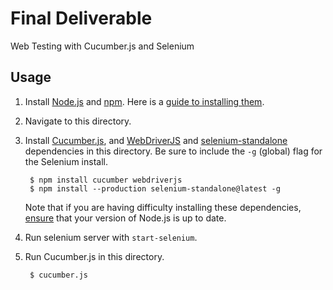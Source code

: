 # Final Deliverable

Web Testing with Cucumber.js and Selenium

## Usage

1. Install [Node.js](http://nodejs.org/) and [npm](https://www.npmjs.org/). Here is a [guide to installing them](http://www.joyent.com/blog/installing-node-and-npm/).

2. Navigate to this directory.

3. Install [Cucumber.js](https://github.com/cucumber/cucumber-js), and [WebDriverJS](http://webdriver.io/) and [selenium-standalone](https://github.com/vvo/selenium-standalone) dependencies in this directory. Be sure to include the `-g` (global) flag for the Selenium install.

		$ npm install cucumber webdriverjs
		$ npm install --production selenium-standalone@latest -g

	Note that if you are having difficulty installing these dependencies, [ensure](http://stackoverflow.com/a/10076029) that your version of Node.js is up to date.
	
4. Run selenium server with `start-selenium`.

5. Run Cucumber.js in this directory.

		$ cucumber.js
